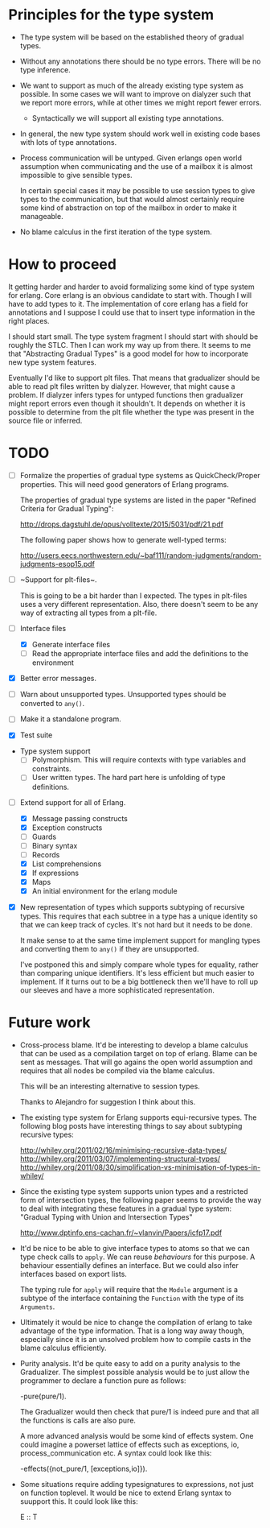# Principles for the type system

* The type system will be based on the established theory of gradual types.

* Without any annotations there should be no type errors. There will be no
  type inference.

* We want to support as much of the already existing type system as possible.
  In some cases we will want to improve on dialyzer such that we report
  more errors, while at other times we might report fewer errors.

  * Syntactically we will support all existing type annotations.

* In general, the new type system should work well in existing code bases
  with lots of type annotations.

* Process communication will be untyped. Given erlangs open world assumption
  when communicating and the use of a mailbox it is almost impossible to give
  sensible types.

  In certain special cases it may be possible to use session types to
  give types to the communication, but that would almost certainly
  require some kind of abstraction on top of the mailbox in order to make
  it manageable.

* No blame calculus in the first iteration of the type system.

# How to proceed

It getting harder and harder to avoid formalizing some kind of type
system for erlang. Core erlang is an obvious candidate to start
with. Though I will have to add types to it. The implementation of
core erlang has a field for annotations and I suppose I could use that
to insert type information in the right places.

I should start small. The type system fragment I should start with should be
roughly the STLC. Then I can work my way up from there. It seems to me that
"Abstracting Gradual Types" is a good model for how to incorporate new
type system features.

Eventually I'd like to support plt files. That means that gradualizer should
be able to read plt files written by dialyzer. However, that might cause a
problem. If dialyzer infers types for untyped functions then gradualizer might
report errors even though it shouldn't. It depends on whether it is possible
to determine from the plt file whether the type was present in the source
file or inferred.

# TODO

* [ ] Formalize the properties of gradual type systems as QuickCheck/Proper
      properties. This will need good generators of Erlang programs.

  The properties of gradual type systems are listed in the paper
  "Refined Criteria for Gradual Typing":

  http://drops.dagstuhl.de/opus/volltexte/2015/5031/pdf/21.pdf

  The following paper shows how to generate well-typed terms:

  http://users.eecs.northwestern.edu/~baf111/random-judgments/random-judgments-esop15.pdf

* [ ] ~Support for plt-files~.

  This is going to be a bit harder than I expected. The types in
  plt-files uses a very different representation. Also, there
  doesn't seem to be any way of extracting all types from a
  plt-file.

* [ ] Interface files
  * [X] Generate interface files
  * [ ] Read the appropriate interface files and add the definitions to the environment

* [X] Better error messages.

* [ ] Warn about unsupported types.
      Unsupported types should be converted to `any()`.

* [ ] Make it a standalone program.

* [X] Test suite

* Type system support
  * [ ] Polymorphism. This will require contexts with type variables and constraints.
  * [ ] User written types. The hard part here is unfolding of type definitions.

* [ ] Extend support for all of Erlang.

  * [x] Message passing constructs
  * [X] Exception constructs
  * [ ] Guards
  * [ ] Binary syntax
  * [ ] Records
  * [X] List comprehensions
  * [X] If expressions
  * [X] Maps
  * [X] An initial environment for the erlang module

* [X] New representation of types which supports
      subtyping of recursive types. This requires that
      each subtree in a type has a unique identity so that
      we can keep track of cycles. It's not hard but it
      needs to be done.

  It make sense to at the same time implement support for
  mangling types and converting them to `any()` if they
  are unsupported.

  I've postponed this and simply compare whole types for equality,
  rather than comparing unique identifiers. It's less efficient but
  much easier to implement. If it turns out to be a big bottleneck
  then we'll have to roll up our sleeves and have a more sophisticated
  representation.

# Future work

* Cross-process blame. It'd be interesting to develop a blame calculus that
  can be used as a compilation target on top of erlang. Blame can be sent
  as messages. That will go agains the open world assumption and requires
  that all nodes be compiled via the blame calculus.

  This will be an interesting alternative to session types.

  Thanks to Alejandro for suggestion I think about this.

* The existing type system for Erlang supports equi-recursive types. The
  following blog posts have interesting things to say about subtyping
  recursive types:

  http://whiley.org/2011/02/16/minimising-recursive-data-types/
  http://whiley.org/2011/03/07/implementing-structural-types/
  http://whiley.org/2011/08/30/simplification-vs-minimisation-of-types-in-whiley/

* Since the existing type system supports union types and a restricted form
  of intersection types, the following paper seems to provide the way to deal
  with integrating these features in a gradual type system:
  "Gradual Typing with Union and Intersection Types"

  http://www.dptinfo.ens-cachan.fr/~vlanvin/Papers/icfp17.pdf

* It'd be nice to be able to give interface types to atoms so that we can type check
  calls to `apply`. We can reuse *behaviours* for this purpose. A behaviour
  essentially defines an interface. But we could also infer interfaces based on
  export lists.

  The typing rule for `apply` will require that the `Module` argument is a subtype
  of the interface containing the `Function` with the type of its `Arguments`.

* Ultimately it would be nice to change the compilation of erlang to
  take advantage of the type information. That is a long way away
  though, especially since it is an unsolved problem how to compile casts in
  the blame calculus efficiently.

* Purity analysis. It'd be quite easy to add on a purity analysis to the
  Gradualizer. The simplest possible analysis would be to just
  allow the programmer to declare a function pure as follows:

  -pure(pure/1).

  The Gradualizer would then check that pure/1 is indeed pure and that
  all the functions is calls are also pure.

  A more advanced analysis would be some kind of effects system. One
  could imagine a powerset lattice of effects such as exceptions, io,
  process_communication etc. A syntax could look like this:

  -effects({not_pure/1, [exceptions,io]}).

* Some situations require adding typesignatures to expressions, not
  just on function toplevel. It would be nice to extend Erlang syntax to
  suupport this. It could look like this:

  E :: T
